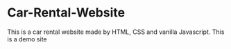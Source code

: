 # Car-Rental-Website
This is a car rental website made by HTML, CSS and vanilla Javascript. This is a demo site
